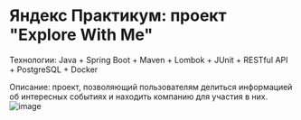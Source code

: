 # Яндекс Практикум: проект "Explore With Me"
Технологии: Java + Spring Boot + Maven + Lombok + JUnit + RESTful API + PostgreSQL + Docker

Описание: проект, позволяющий пользователям делиться информацией об интересных событиях и находить
компанию для участия в них.
![image](https://github.com/user-attachments/assets/d9fc3d08-cc3c-4954-82af-880bbd325c32)
